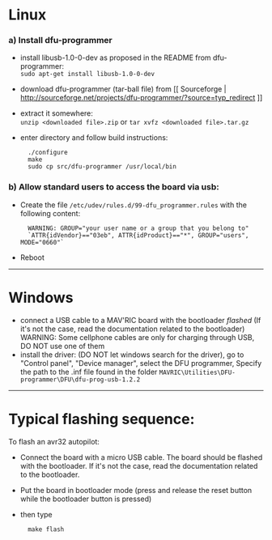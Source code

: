 # Linux

### a) Install dfu-programmer

- install libusb-1.0-0-dev as proposed in the README from dfu-programmer:  
`sudo apt-get install libusb-1.0-0-dev`  
- download dfu-programmer (tar-ball file) from [[ Sourceforge | http://sourceforge.net/projects/dfu-programmer/?source=typ_redirect ]]  
- extract it somewhere:  
`unzip <downloaded file>.zip` or `tar xvfz <downloaded file>.tar.gz`  
- enter directory and follow build instructions: 

        ./configure
        make
        sudo cp src/dfu-programmer /usr/local/bin

### b) Allow standard users to access the board via usb:

- Create the file `/etc/udev/rules.d/99-dfu_programmer.rules` with the following content:  
        
        WARNING: GROUP="your user name or a group that you belong to"  
        `ATTR{idVendor}=="03eb", ATTR{idProduct}=="*", GROUP="users", MODE="0660"`  

- Reboot




___

# Windows

- connect a USB cable to a MAV'RIC board with the bootloader *flashed* (If it's not the case, read the documentation related to the bootloader)  
WARNING: Some cellphone cables are only for charging through USB, DO NOT use one of them
- install the driver: (DO NOT let windows search for the driver), go to "Control panel", "Device manager", select the DFU programmer, Specify the path to the .inf file found in the folder `MAVRIC\Utilities\DFU-programmer\DFU\dfu-prog-usb-1.2.2` 

___


# Typical flashing sequence:
To flash an avr32 autopilot:
- Connect the board with a micro USB cable. The board should be flashed with  the bootloader. If it's not the case, read the documentation related to the bootloader.
- Put the board in bootloader mode (press and release the reset button while the bootloader button is pressed) 
- then type
        
        make flash